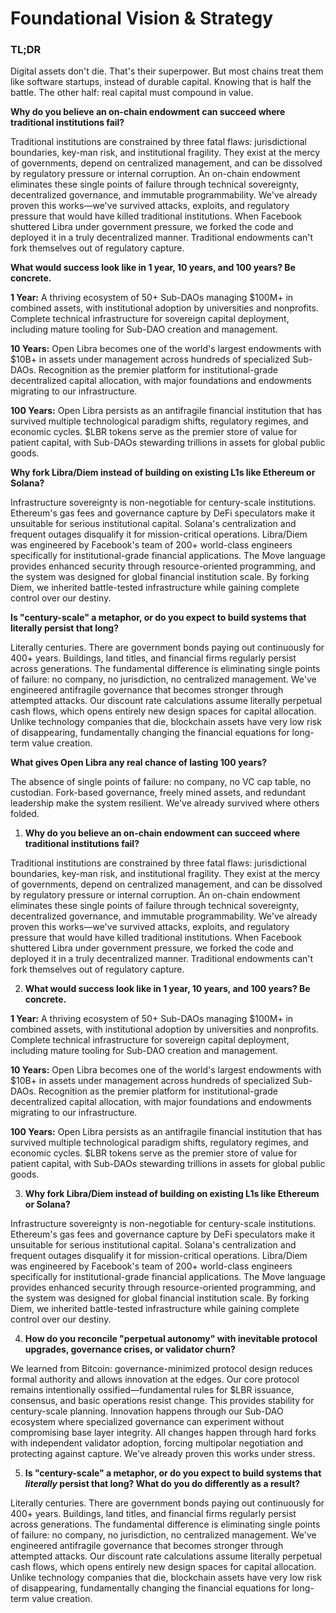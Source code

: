 # Foundational Vision & Strategy

### TL;DR
Digital assets don't die. That's their superpower. But most chains treat them like software startups, instead of durable capital. Knowing that is half the battle. The other half: real capital must compound in value.

**Why do you believe an on-chain endowment can succeed where traditional institutions fail?**

Traditional institutions are constrained by three fatal flaws: jurisdictional boundaries, key-man risk, and institutional fragility. They exist at the mercy of governments, depend on centralized management, and can be dissolved by regulatory pressure or internal corruption. An on-chain endowment eliminates these single points of failure through technical sovereignty, decentralized governance, and immutable programmability. We've already proven this works—we've survived attacks, exploits, and regulatory pressure that would have killed traditional institutions. When Facebook shuttered Libra under government pressure, we forked the code and deployed it in a truly decentralized manner. Traditional endowments can't fork themselves out of regulatory capture.

**What would success look like in 1 year, 10 years, and 100 years? Be concrete.**

**1 Year:** A thriving ecosystem of 50+ Sub-DAOs managing $100M+ in combined assets, with institutional adoption by universities and nonprofits. Complete technical infrastructure for sovereign capital deployment, including mature tooling for Sub-DAO creation and management.

**10 Years:** Open Libra becomes one of the world's largest endowments with $10B+ in assets under management across hundreds of specialized Sub-DAOs. Recognition as the premier platform for institutional-grade decentralized capital allocation, with major foundations and endowments migrating to our infrastructure.

**100 Years:** Open Libra persists as an antifragile financial institution that has survived multiple technological paradigm shifts, regulatory regimes, and economic cycles. $LBR tokens serve as the premier store of value for patient capital, with Sub-DAOs stewarding trillions in assets for global public goods.

**Why fork Libra/Diem instead of building on existing L1s like Ethereum or Solana?**

Infrastructure sovereignty is non-negotiable for century-scale institutions. Ethereum's gas fees and governance capture by DeFi speculators make it unsuitable for serious institutional capital. Solana's centralization and frequent outages disqualify it for mission-critical operations. Libra/Diem was engineered by Facebook's team of 200+ world-class engineers specifically for institutional-grade financial applications. The Move language provides enhanced security through resource-oriented programming, and the system was designed for global financial institution scale. By forking Diem, we inherited battle-tested infrastructure while gaining complete control over our destiny.

**Is "century-scale" a metaphor, or do you expect to build systems that literally persist that long?**

Literally centuries. There are government bonds paying out continuously for 400+ years. Buildings, land titles, and financial firms regularly persist across generations. The fundamental difference is eliminating single points of failure: no company, no jurisdiction, no centralized management. We've engineered antifragile governance that becomes stronger through attempted attacks. Our discount rate calculations assume literally perpetual cash flows, which opens entirely new design spaces for capital allocation. Unlike technology companies that die, blockchain assets have very low risk of disappearing, fundamentally changing the financial equations for long-term value creation.

**What gives Open Libra any real chance of lasting 100 years?**

The absence of single points of failure: no company, no VC cap table, no custodian. Fork-based governance, freely mined assets, and redundant leadership make the system resilient. We've already survived where others folded.


1. **Why do you believe an on-chain endowment can succeed where traditional institutions fail?**

Traditional institutions are constrained by three fatal flaws: jurisdictional boundaries, key-man risk, and institutional fragility. They exist at the mercy of governments, depend on centralized management, and can be dissolved by regulatory pressure or internal corruption. An on-chain endowment eliminates these single points of failure through technical sovereignty, decentralized governance, and immutable programmability. We've already proven this works—we've survived attacks, exploits, and regulatory pressure that would have killed traditional institutions. When Facebook shuttered Libra under government pressure, we forked the code and deployed it in a truly decentralized manner. Traditional endowments can't fork themselves out of regulatory capture.

2. **What would success look like in 1 year, 10 years, and 100 years? Be concrete.**

**1 Year:** A thriving ecosystem of 50+ Sub-DAOs managing $100M+ in combined assets, with institutional adoption by universities and nonprofits. Complete technical infrastructure for sovereign capital deployment, including mature tooling for Sub-DAO creation and management.

**10 Years:** Open Libra becomes one of the world's largest endowments with $10B+ in assets under management across hundreds of specialized Sub-DAOs. Recognition as the premier platform for institutional-grade decentralized capital allocation, with major foundations and endowments migrating to our infrastructure.

**100 Years:** Open Libra persists as an antifragile financial institution that has survived multiple technological paradigm shifts, regulatory regimes, and economic cycles. $LBR tokens serve as the premier store of value for patient capital, with Sub-DAOs stewarding trillions in assets for global public goods.

3. **Why fork Libra/Diem instead of building on existing L1s like Ethereum or Solana?**

Infrastructure sovereignty is non-negotiable for century-scale institutions. Ethereum's gas fees and governance capture by DeFi speculators make it unsuitable for serious institutional capital. Solana's centralization and frequent outages disqualify it for mission-critical operations. Libra/Diem was engineered by Facebook's team of 200+ world-class engineers specifically for institutional-grade financial applications. The Move language provides enhanced security through resource-oriented programming, and the system was designed for global financial institution scale. By forking Diem, we inherited battle-tested infrastructure while gaining complete control over our destiny.

4. **How do you reconcile "perpetual autonomy" with inevitable protocol upgrades, governance crises, or validator churn?**

We learned from Bitcoin: governance-minimized protocol design reduces formal authority and allows innovation at the edges. Our core protocol remains intentionally ossified—fundamental rules for $LBR issuance, consensus, and basic operations resist change. This provides stability for century-scale planning. Innovation happens through our Sub-DAO ecosystem where specialized governance can experiment without compromising base layer integrity. All changes happen through hard forks with independent validator adoption, forcing multipolar negotiation and protecting against capture. We've already proven this works under stress.

5. **Is "century-scale" a metaphor, or do you expect to build systems that *literally* persist that long? What do you do differently as a result?**

Literally centuries. There are government bonds paying out continuously for 400+ years. Buildings, land titles, and financial firms regularly persist across generations. The fundamental difference is eliminating single points of failure: no company, no jurisdiction, no centralized management. We've engineered antifragile governance that becomes stronger through attempted attacks. Our discount rate calculations assume literally perpetual cash flows, which opens entirely new design spaces for capital allocation. Unlike technology companies that die, blockchain assets have very low risk of disappearing, fundamentally changing the financial equations for long-term value creation.
